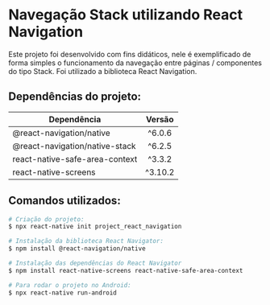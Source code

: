 # Navegação Stack utilizando React Navigation

Este projeto foi desenvolvido com fins didáticos, nele é exemplificado de forma simples o funcionamento da navegação entre 
páginas / componentes do tipo Stack. Foi utilizado a biblioteca React Navigation.

## Dependências do projeto:

| Dependência |  Versão  |
| ------------------- | :---: |
| @react-navigation/native | ^6.0.6 |
| @react-navigation/native-stack | ^6.2.5 |
| react-native-safe-area-context | ^3.3.2 |
| react-native-screens | ^3.10.2 |




## Comandos utilizados: 
```bash
# Criação do projeto:
$ npx react-native init project_react_navigation

# Instalação da biblioteca React Navigator:
$ npm install @react-navigation/native 

# Instalação das dependências do React Navigator
$ npm install react-native-screens react-native-safe-area-context

# Para rodar o projeto no Android:
$ npx react-native run-android
